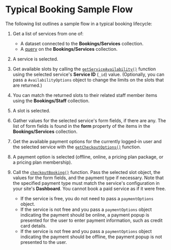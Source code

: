 <!-- This article was published using the Doc Push single-sourcing tool. Any changes to this article MUST be made in the source file. Find it at www.github.com/wix-private/velo-docs.-->

# Typical Booking Sample Flow

The following list outlines a sample flow in a typical booking lifecycle:

1. Get a list of services from one of:
   + A dataset connected to the **Bookings/Services** collection.
   + A [query](wix-data.html#query) on the **Bookings/Services** collection.
   
   
1. A service is selected.
1. Get available slots by calling the [`getServiceAvailability()`](wix-bookings-frontend/getServiceAvailability) function
   using the selected service's **Service ID** (`_id`) value. (Optionally,
   you can pass a `AvailabilityOptions`
   object to change the limits on the slots that are returned.)
1. You can match the returned slots to their related staff member items using
   the **Bookings/Staff** collection.
1. A slot is selected.
1. Gather values for the selected service's form fields, if there are any.
   The list of form fields is found in the **form** property of the items
   in the **Bookings/Services** collection.
1. Get the available payment options for the currently logged-in user and
   the selected service with the
   [`getCheckoutOptions()`](wix-bookings-frontend/getCheckoutOptions) function.
1. A payment option is selected (offline, online, a pricing plan package, or a
   pricing plan membership).
1. Call the [`checkoutBooking()`](wix-bookings-frontend/checkoutBooking) 
   function. Pass the
   selected slot object, the values for the form fields, and the payment type
   if necessary. Note that the specified payment type must match the service's
   configuration in your site's **Dashboard**. You cannot book a paid service
   as if it were free.
  
   + If the service is free, you do not need to pass a `paymentOptions`
     object.
   + If the service is not free and you pass a `paymentOptions`
     object indicating the payment should be online, a payment popup is presented
     for the user to enter payment information, such as credit card details.
   + If the service is not free and you pass a `paymentOptions`
     object indicating the payment should be offline, the payment popup is not
     presented to the user.
